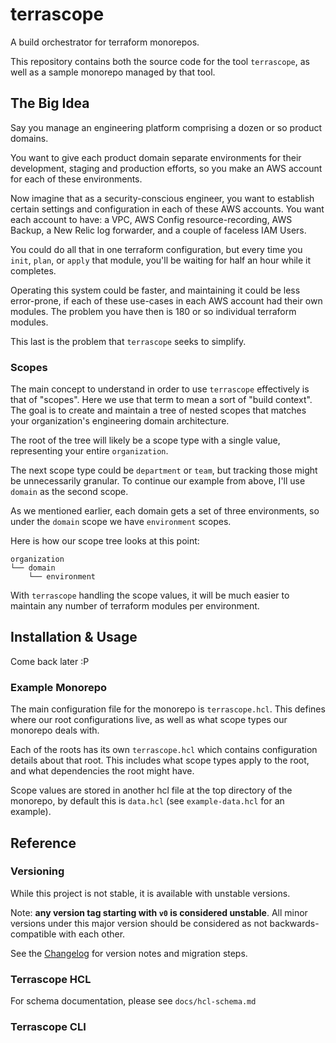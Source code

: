 # terrascope

A build orchestrator for terraform monorepos.

This repository contains both the source code for the tool `terrascope`, as well as a sample monorepo managed by that tool.

## The Big Idea

Say you manage an engineering platform comprising a dozen or so product domains.

You want to give each product domain separate environments for their development, staging and production efforts, so you make an AWS account for each of these environments.

Now imagine that as a security-conscious engineer, you want to establish certain settings and configuration in each of these AWS accounts. You want each account to have: a VPC, AWS Config resource-recording, AWS Backup, a New Relic log forwarder, and a couple of faceless IAM Users.

You could do all that in one terraform configuration, but every time you `init`, `plan`, or `apply` that module, you'll be waiting for half an hour while it completes.

Operating this system could be faster, and maintaining it could be less error-prone, if each of these use-cases in each AWS account had their own modules. The problem you have then is 180 or so individual terraform modules.

This last is the problem that `terrascope` seeks to simplify.

### Scopes

The main concept to understand in order to use `terrascope` effectively is that of "scopes". Here we use that term to mean a sort of "build context". The goal is to create and maintain a tree of nested scopes that matches your organization's engineering domain architecture.

The root of the tree will likely be a scope type with a single value, representing your entire `organization`.

The next scope type could be `department` or `team`, but tracking those might be unnecessarily granular. To continue our example from above, I'll use `domain` as the second scope.

As we mentioned earlier, each domain gets a set of three environments, so under the `domain` scope we have `environment` scopes.

Here is how our scope tree looks at this point:

```text
organization
└── domain
    └── environment
```

With `terrascope` handling the scope values, it will be much easier to maintain any number of terraform modules per environment.

## Installation & Usage

Come back later :P

### Example Monorepo

The main configuration file for the monorepo is `terrascope.hcl`. This defines where our root configurations live, as well as what scope types our monorepo deals with.

Each of the roots has its own `terrascope.hcl` which contains configuration details about that root. This includes what scope types apply to the root, and what dependencies the root might have.

Scope values are stored in another hcl file at the top directory of the monorepo, by default this is `data.hcl` (see `example-data.hcl` for an example).

## Reference

### Versioning

While this project is not stable, it is available with unstable versions.

Note: **any version tag starting with `v0` is considered unstable**. All minor versions under this major version should be considered as not backwards-compatible with each other.

See the [Changelog](./CHANGELOG.md) for version notes and migration steps.

### Terrascope HCL

For schema documentation, please see `docs/hcl-schema.md`

### Terrascope CLI
